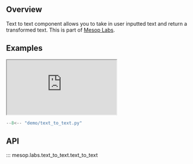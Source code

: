 ## Overview

Text to text component allows you to take in user inputted text and return a transformed text. This is part of [Mesop Labs](../guides/labs.md).

## Examples

<iframe class="component-demo" src="https://mesop-dev.github.io/mesop/demo/?demo=text_to_text"></iframe>

```python
--8<-- "demo/text_to_text.py"
```

## API

::: mesop.labs.text_to_text.text_to_text
